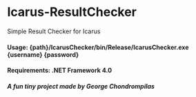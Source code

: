 # Icarus-ResultChecker
Simple Result Checker for Icarus

<h4>
Usage: {path}/IcarusChecker/bin/Release/IcarusChecker.exe {username} {password}
</h4>
<h4>
Requirements: .NET Framework 4.0
</h4>
<h5>A fun tiny project made by George Chondrompilas</h5>
